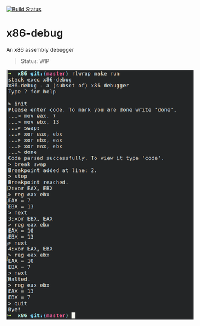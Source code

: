 [![Build Status](https://gitlab.com/gilmi/x86-debug/badges/master/build.svg)](https://gitlab.com/gilmi/x86-debug/commits/master/)

# x86-debug

An x86 assembly debugger

> Status: WIP


![Status](assets/03_repl.png)
